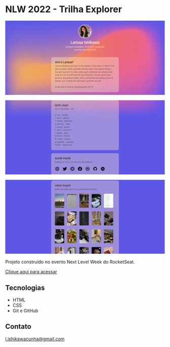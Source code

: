 # NLW 2022 - Trilha Explorer

![preview](preview.png)

![preview](larissaiishikawa.github.io_nlw_.png)

![preview](larissaiishikawa.github.io_nlw_%20(1).png)

Projeto construído no evento Next Level Week do RocketSeat.

[Clique aqui para acessar](https://larissaiishikawa.github.io/nlw/)

## Tecnologias

- HTML
- CSS
- Git e GitHub

## Contato

l.ishikawacunha@gmail.com
